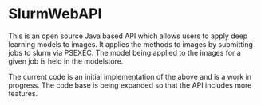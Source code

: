 # SlurmWebAPI
This is an open source Java based API which allows users to apply deep learning models to images.
It applies the methods to images by submitting jobs to slurm via PSEXEC.
The model being applied to the images for a given job is held in the modelstore.

The current code is an initial implementation of the above and is a work in progress. 
The code base is being expanded so that the API includes more features.

